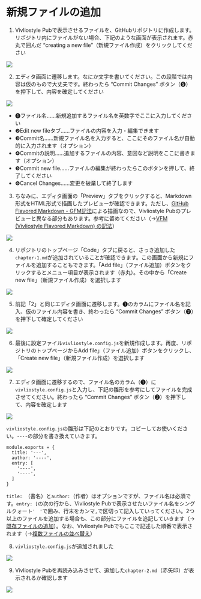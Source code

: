 # 新規ファイルの追加

1. Vivliostyle Pubで表示させるファイルを、GitHubリポジトリに作成します。リポジトリ内にファイルがない場合、下記のような画面が表示されます。赤丸で囲んだ “creating a new file”（新規ファイル作成）をクリックしてください

![ ](images/file-operation/adding-a-new-file/fig-1.png)

2. エディタ画面に遷移します。なにか文字を書いてください。この段階では内容は仮のもので大丈夫です。終わったら “Commit Changes” ボタン（❺）を押下して、内容を確定してください

![ ](images/file-operation/adding-a-new-file/fig-2.png)


- ❶ファイル名……新規追加するファイル名を英数字でここに入力してください
- ❷Edit new fileタブ……ファイルの内容を入力・編集できます
- ❸Commit名……新規ファイル名を入力すると、ここにそのファイル名が自動的に入力されます（オプション）
- ❹Commitの説明……追加するファイルの内容、意図など説明をここに書きます（オプション）
- ❺Commit new file……ファイルの編集が終わったらこのボタンを押して、終了してください
- ❻Cancel Changes……変更を破棄して終了します


3. ちなみに、エディタ画面の「Preview」タブをクリックすると、Markdown形式をHTML形式で描画したプレビューが確認できます。ただし、[GitHub Flavored Markdown - GFM記法](https://docs.github.com/ja/github/writing-on-github/getting-started-with-writing-and-formatting-on-github/basic-writing-and-formatting-syntax)による描画なので、Vivliostyle Pubのプレビューと異なる部分もあります。参考に留めてください（→[VFM (Vivliostyle Flavored Markdown) の記法]()）

![ ](images/file-operation/adding-a-new-file/fig-3.png)


4. リポジトリのトップページ「Code」タブに戻ると、さっき追加した`chapter-1.md`が追加されていることが確認できます。この画面から新規にファイルを追加することもできます。「Add file」（ファイル追加）ボタンをクリックするとメニュー項目が表示されます（赤丸）。その中から「Create new file」（新規ファイル作成）を選択します

![ ](images/file-operation/adding-a-new-file/fig-4.png)


5. 前記「2」と同じエディタ画面に遷移します。❶のカラムにファイル名を記入、仮のファイル内容を書き、終わったら “Commit Changes” ボタン（❷）を押下して確定してください

![ ](images/file-operation/adding-a-new-file/fig-5.png)

6. 最後に設定ファイル`vivliostyle.config.js`を新規作成します。再度、リポジトリのトップページからAdd file」（ファイル追加）ボタンをクリックし、「Create new file」（新規ファイル作成）を選択します

![ ](images/file-operation/adding-a-new-file/fig-6.png)


7. エディタ画面に遷移するので、ファイル名のカラム（❶）に`vivliostyle.config.js`と入力し、下記の雛形を参考にしてファイルを完成させてください。終わったら “Commit Changes” ボタン（❷）を押下して、内容を確定します

![ ](images/file-operation/adding-a-new-file/fig-7.png)

`vivliostyle.config.js`の雛形は下記のとおりです。コピーしてお使いください。`----`の部分を書き換えていきます。

```
module.exports = {
  title: '---',
  author: '----',
  entry: [
    '----',
    '----',
  ]
}
```
`title: `（書名）と`author:`（作者）はオプションですが、ファイル名は必須です。`entry: [`の次の行から、Vivliostyle Pubで表示させたいファイル名をシングルクォート`'　'`で囲み、行末をカンマ`,`で区切って記入していってください。2つ以上のファイルを追加する場合も、この部分にファイルを追記していきます（→[既存ファイルの追加](/ja/file-operation/adding-existing-files.md)）。なお、Vivliostyle Pubでもここで記述した順番で表示されます（→[複数ファイルの並べ替え](/ja/file-operation/reordering-files.md)）

8. `vivliostyle.config.js`が追加されました

![ ](images/file-operation/adding-a-new-file/fig-8.png)

9. Vivliostyle Pubを再読み込みさせて、追加した`chapter-2.md`（赤矢印）が表示されるか確認します

![ ](images/file-operation/adding-a-new-file/fig-9.png)